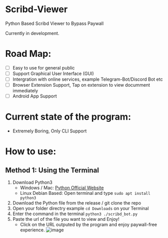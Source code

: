 # Scribd-Viewer
Python Based Scribd Viewer to Bypass Paywall

Currently in development.

# Road Map:
- [ ] Easy to use for general public
- [ ] Support Graphical User Interface (GUI)
- [ ] Intergration with online services, example Telegram-Bot/Discord Bot etc
- [ ] Browser Extension Support, Tap on extension to view documment immediately
- [ ] Android App Support

# Current state of the program:
- Extremely Boring, Only CLI Support

# How to use:
## Method 1: Using the Terminal
1. Download Python3
   - Windows / Mac: [Python Official Website](https://www.python.org/downloads/)
   - Linux Debian Based: Open terminal and type `sudo apt install python3`
2. Download the Python file from the release / git clone the repo
3. Open your folder directry example `cd Downloads` on your Terminal
4. Enter the command in the terminal `python3 ./scribd_bot.py`
5. Paste the url of the file you want to view and Enjoy!
   - Click on the URL outputed by the program and enjoy paywall-free experience.
   ![image](https://github.com/user-attachments/assets/160c9df0-8532-4c68-bd9e-8c2f88348cf8)
